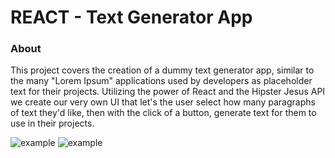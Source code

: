 # REACT - Text Generator App

### About

This project covers the creation of a dummy text generator app, similar to the many "Lorem Ipsum" applications used by developers as placeholder text for their projects.  Utilizing the power of React and the Hipster Jesus API we create our very own UI that let's the user select how many paragraphs of text they'd like, then with the click of a button, generate text for them to use in their projects.

![example](./example.png)
![example](.example.gif)